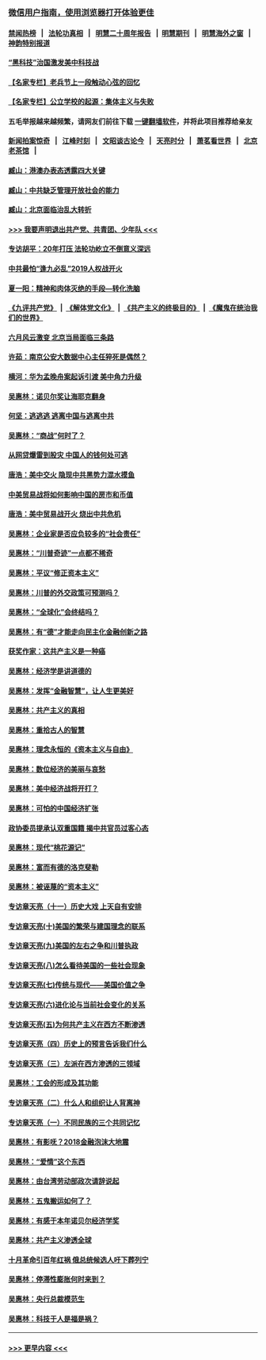 ### [微信用户指南，使用浏览器打开体验更佳](https://github.com/gfw-breaker/banned-news1/blob/master/indexes/wechat-guide.md?t=0)
#### [禁闻热榜](热点新闻.md?t=0)  &nbsp;&nbsp;|&nbsp;&nbsp; [法轮功真相](https://github.com/gfw-breaker/truth/blob/master/README.md?t=0) &nbsp;&nbsp;|&nbsp;&nbsp; [明慧二十周年报告](https://github.com/gfw-breaker/mh-reports/blob/master/README.md?t=0) &nbsp;&nbsp;|&nbsp;&nbsp;[明慧期刊](https://github.com/gfw-breaker/mh-qikan) &nbsp;&nbsp;|&nbsp;&nbsp; [明慧海外之窗](https://github.com/gfw-breaker/mh-news/blob/master/README.md?t=0) &nbsp;&nbsp;|&nbsp;&nbsp; [神韵特别报道](https://github.com/gfw-breaker/mh-news/blob/master/shenyun.md?t=0)
#### [“黑科技”治国激发美中科技战](../pages/nsc423/n11638056.md?t=02031433) 
#### [【名家专栏】老兵节上一段触动心弦的回忆](../pages/nsc423/n11646016.md?t=02031433) 
#### [【名家专栏】公立学校的起源：集体主义与失败](../pages/nsc423/n11601833.md?t=02031433) 
#### 五毛举报越来越频繁，请网友们前往下载 [一键翻墙软件](https://github.com/gfw-breaker/ssr-accounts)，并将此项目推荐给亲友
#### [新闻拍案惊奇](https://github.com/gfw-breaker/banned-news1/blob/master/pages/link4.md) &nbsp;&nbsp;|&nbsp;&nbsp; [江峰时刻](https://github.com/gfw-breaker/banned-news1/blob/master/pages/link4.md) &nbsp;&nbsp;|&nbsp;&nbsp; [文昭谈古论今](https://github.com/gfw-breaker/banned-news1/blob/master/pages/link4.md) &nbsp;&nbsp;|&nbsp;&nbsp; [天亮时分](https://github.com/gfw-breaker/banned-news1/blob/master/pages/link4.md) &nbsp;&nbsp;|&nbsp;&nbsp; [萧茗看世界](https://github.com/gfw-breaker/banned-news1/blob/master/pages/link4.md) &nbsp;&nbsp;|&nbsp;&nbsp; [北京老茶馆](https://github.com/gfw-breaker/banned-news1/blob/master/pages/link4.md) &nbsp;&nbsp;|&nbsp;&nbsp; 
#### [臧山：港澳办表态透露四大关键](../pages/nsc423/n11421628.md?t=02031433) 
#### [臧山：中共缺乏管理开放社会的能力](../pages/nsc423/n11407457.md?t=02031433) 
#### [臧山：北京面临治乱大转折](../pages/nsc423/n11406895.md?t=02031433) 
#### [>>> 我要声明退出共产党、共青团、少年队 <<<](https://github.com/begood0513/goodnews/blob/master/quit/letter.md) 
#### [专访胡平：20年打压 法轮功屹立不倒意义深远](../pages/nsc423/n11398800.md?t=02031433) 
#### [中共最怕“逢九必乱”2019人权战开火](../pages/nsc423/n11385248.md?t=02031433) 
#### [夏一阳：精神和肉体灭绝的手段—转化洗脑](../pages/nsc423/n11368250.md?t=02031433) 
#### [《九评共产党》](https://github.com/begood0513/9ping.md/blob/master/README.md) &nbsp;|&nbsp; [《解体党文化》](../../../../jtdwh.md/blob/master/README.md)  &nbsp;|&nbsp; [《共产主义的终极目的》](../../../../gczydzjmd.md/blob/master/README.md) &nbsp;|&nbsp; [《魔鬼在统治我们的世界》](../../../../mgztzwmdsj.md/blob/master/README.md) 
#### [六月风云激变 北京当局面临三条路](../pages/nsc423/n11313668.md?t=02031433) 
#### [许茹：南京公安大数据中心主任猝死是偶然？](../pages/nsc423/n11064744.md?t=02031433) 
#### [横河：华为孟晚舟案起诉引渡 美中角力升级](../pages/nsc423/n11027230.md?t=02031433) 
#### [吴惠林：诺贝尔奖让海耶克翻身](../pages/nsc423/n10890049.md?t=02031433) 
#### [何坚：逃逃逃 逃离中国与逃离中共](../pages/nsc423/n10592891.md?t=02031433) 
#### [吴惠林：“商战”何时了？](../pages/nsc423/n10573558.md?t=02031433) 
#### [从网贷爆雷到股灾 中国人的钱何处可逃](../pages/nsc423/n10572800.md?t=02031433) 
#### [唐浩：美中交火 隐现中共黑势力混水摸鱼](../pages/nsc423/n10544040.md?t=02031433) 
#### [中美贸易战将如何影响中国的房市和币值](../pages/nsc423/n10543697.md?t=02031433) 
#### [唐浩：美中贸易战开火 烧出中共危机](../pages/nsc423/n10540126.md?t=02031433) 
#### [吴惠林：企业家是否应负较多的“社会责任”](../pages/nsc423/n10535022.md?t=02031433) 
#### [吴惠林：“川普奇迹”一点都不稀奇](../pages/nsc423/n10512808.md?t=02031433) 
#### [吴惠林：平议“修正资本主义”](../pages/nsc423/n10495724.md?t=02031433) 
#### [吴惠林：川普的外交政策可预测吗？](../pages/nsc423/n10462387.md?t=02031433) 
#### [吴惠林：“全球化”会终结吗？](../pages/nsc423/n10452838.md?t=02031433) 
#### [吴惠林：有“德”才能走向民主化金融创新之路](../pages/nsc423/n10432292.md?t=02031433) 
#### [获奖作家：这共产主义是一种癌](../pages/nsc423/n10431541.md?t=02031433) 
#### [吴惠林：经济学是讲道德的](../pages/nsc423/n10398014.md?t=02031433) 
#### [吴惠林：发挥“金融智慧”，让人生更美好](../pages/nsc423/n10375019.md?t=02031433) 
#### [吴惠林：共产主义的真相](../pages/nsc423/n10351394.md?t=02031433) 
#### [吴惠林：重拾古人的智慧](../pages/nsc423/n10337691.md?t=02031433) 
#### [吴惠林：理念永恒的《资本主义与自由》](../pages/nsc423/n10316274.md?t=02031433) 
#### [吴惠林：数位经济的美丽与哀愁](../pages/nsc423/n10292946.md?t=02031433) 
#### [吴惠林：美中经济战将开打？](../pages/nsc423/n10258825.md?t=02031433) 
#### [吴惠林：可怕的中国经济扩张](../pages/nsc423/n10219147.md?t=02031433) 
#### [政协委员提承认双重国籍 揭中共官员过客心态](../pages/nsc423/n10208809.md?t=02031433) 
#### [吴惠林：现代“桃花源记”](../pages/nsc423/n10185234.md?t=02031433) 
#### [吴惠林：富而有德的洛克斐勒](../pages/nsc423/n10142264.md?t=02031433) 
#### [吴惠林：被诬蔑的“资本主义”](../pages/nsc423/n10124816.md?t=02031433) 
#### [专访章天亮（十一）历史大戏 上天自有安排](../pages/nsc423/n10094905.md?t=02031433) 
#### [专访章天亮(十)美国的繁荣与建国理念的联系](../pages/nsc423/n10094899.md?t=02031433) 
#### [专访章天亮(九)美国的左右之争和川普执政](../pages/nsc423/n10094889.md?t=02031433) 
#### [专访章天亮(八)怎么看待美国的一些社会现象](../pages/nsc423/n10094857.md?t=02031433) 
#### [专访章天亮(七)传统与现代——美国价值之争](../pages/nsc423/n10093140.md?t=02031433) 
#### [专访章天亮(六)进化论与当前社会变化的关系](../pages/nsc423/n10092036.md?t=02031433) 
#### [专访章天亮(五)为何共产主义在西方不断渗透](../pages/nsc423/n10083620.md?t=02031433) 
#### [专访章天亮（四）历史上的预言告诉我们什么](../pages/nsc423/n10083606.md?t=02031433) 
#### [专访章天亮（三）左派在西方渗透的三领域](../pages/nsc423/n10081115.md?t=02031433) 
#### [吴惠林：工会的形成及其功能](../pages/nsc423/n10080633.md?t=02031433) 
#### [专访章天亮（二）什么人和组织让人背离神](../pages/nsc423/n10076637.md?t=02031433) 
#### [专访章天亮（一）不同民族的三个共同记忆](../pages/nsc423/n10074188.md?t=02031433) 
#### [吴惠林：有影呒？2018金融泡沫大地震](../pages/nsc423/n10040534.md?t=02031433) 
#### [吴惠林：“爱情”这个东西](../pages/nsc423/n10019423.md?t=02031433) 
#### [吴惠林：由台湾劳动部政次请辞说起](../pages/nsc423/n9979679.md?t=02031433) 
#### [吴惠林：五鬼搬运如何了？](../pages/nsc423/n9925338.md?t=02031433) 
#### [吴惠林：有感于本年诺贝尔经济学奖](../pages/nsc423/n9871883.md?t=02031433) 
#### [吴惠林：共产主义渗透全球](../pages/nsc423/n9812748.md?t=02031433) 
#### [十月革命引百年红祸 俄总统候选人吁下葬列宁](../pages/nsc423/n9810182.md?t=02031433) 
#### [吴惠林：停滞性膨胀何时来到？](../pages/nsc423/n9764136.md?t=02031433) 
#### [吴惠林：央行总裁模范生](../pages/nsc423/n9728134.md?t=02031433) 
#### [吴惠林：科技于人是福是祸？](../pages/nsc423/n9672982.md?t=02031433) 

----
#### [ >>> 更早内容 <<< ](../indexes/nsc423-earlier.md)
